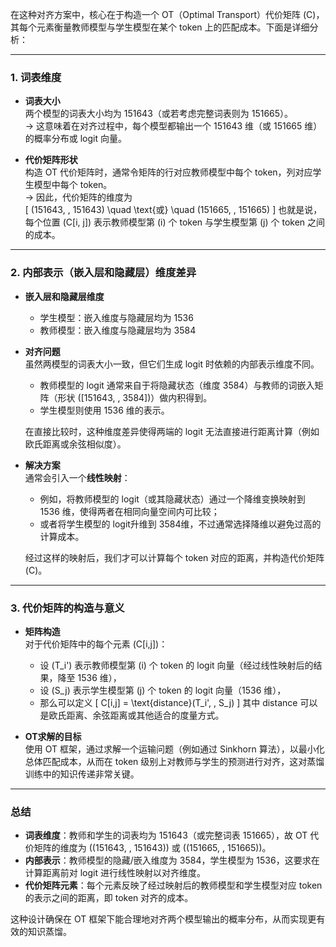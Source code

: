 在这种对齐方案中，核心在于构造一个 OT（Optimal Transport）代价矩阵 \(C\)，其每个元素衡量教师模型与学生模型在某个 token 上的匹配成本。下面是详细分析：

---

### 1. 词表维度

- **词表大小**  
  两个模型的词表大小均为 151643（或若考虑完整词表则为 151665）。  
  → 这意味着在对齐过程中，每个模型都输出一个 151643 维（或 151665 维）的概率分布或 logit 向量。

- **代价矩阵形状**  
  构造 OT 代价矩阵时，通常令矩阵的行对应教师模型中每个 token，列对应学生模型中每个 token。  
  → 因此，代价矩阵的维度为  
  \[
  (151643, \, 151643) \quad \text{或} \quad (151665, \, 151665)
  \]
  也就是说，每个位置 \(C[i, j]\) 表示教师模型第 \(i\) 个 token 与学生模型第 \(j\) 个 token 之间的成本。

---

### 2. 内部表示（嵌入层和隐藏层）维度差异

- **嵌入层和隐藏层维度**  
  - 学生模型：嵌入维度与隐藏层均为 1536  
  - 教师模型：嵌入维度与隐藏层均为 3584

- **对齐问题**  
  虽然两模型的词表大小一致，但它们生成 logit 时依赖的内部表示维度不同。  
  - 教师模型的 logit 通常来自于将隐藏状态（维度 3584）与教师的词嵌入矩阵（形状 \([151643, \, 3584]\)）做内积得到。  
  - 学生模型则使用 1536 维的表示。  

  在直接比较时，这种维度差异使得两端的 logit 无法直接进行距离计算（例如欧氏距离或余弦相似度）。

- **解决方案**  
  通常会引入一个**线性映射**：  
  - 例如，将教师模型的 logit（或其隐藏状态）通过一个降维变换映射到 1536 维，使得两者在相同向量空间内可比较；  
  - 或者将学生模型的 logit升维到 3584维，不过通常选择降维以避免过高的计算成本。

  经过这样的映射后，我们才可以计算每个 token 对应的距离，并构造代价矩阵 \(C\)。

---

### 3. 代价矩阵的构造与意义

- **矩阵构造**  
  对于代价矩阵中的每个元素 \(C[i,j]\)：
  - 设 \(T_i'\) 表示教师模型第 \(i\) 个 token 的 logit 向量（经过线性映射后的结果，降至 1536 维），  
  - 设 \(S_j\) 表示学生模型第 \(j\) 个 token 的 logit 向量（1536 维），  
  - 那么可以定义
    \[
    C[i,j] = \text{distance}(T_i', \, S_j)
    \]
  其中 distance 可以是欧氏距离、余弦距离或其他适合的度量方式。

- **OT求解的目标**  
  使用 OT 框架，通过求解一个运输问题（例如通过 Sinkhorn 算法），以最小化总体匹配成本，从而在 token 级别上对教师与学生的预测进行对齐，这对蒸馏训练中的知识传递非常关键。

---

### 总结

- **词表维度**：教师和学生的词表均为 151643（或完整词表 151665），故 OT 代价矩阵的维度为 \((151643, \, 151643)\) 或 \((151665, \, 151665)\)。
- **内部表示**：教师模型的隐藏/嵌入维度为 3584，学生模型为 1536，这要求在计算距离前对 logit 进行线性映射以对齐维度。
- **代价矩阵元素**：每个元素反映了经过映射后的教师模型和学生模型对应 token 的表示之间的距离，即 token 对齐的成本。

这种设计确保在 OT 框架下能合理地对齐两个模型输出的概率分布，从而实现更有效的知识蒸馏。